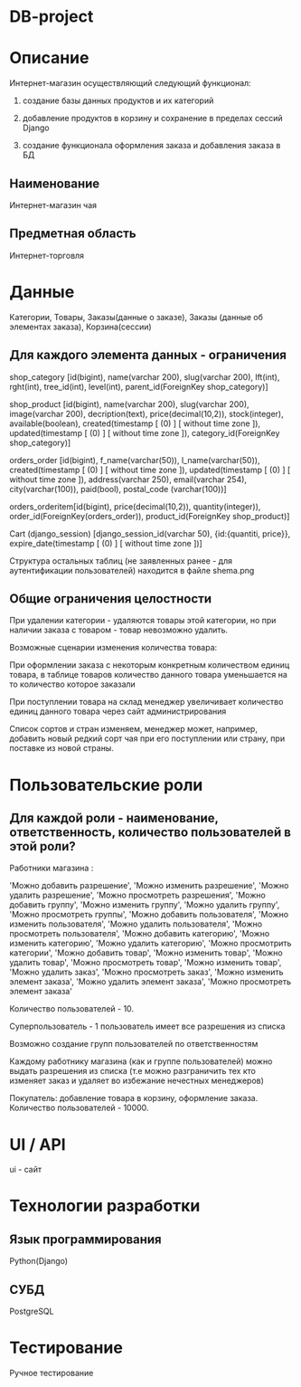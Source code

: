 # DB-project

# Описание
Интернет-магазин осуществляющий следующий функционал:

1) создание базы данных продуктов и их категорий

2) добавление продуктов в корзину и сохранение в пределах сессий Django

3) создание функционала оформления заказа и добавления заказа в БД

## Наименование
Интернет-магазин чая
## Предметная область
Интернет-торговля
# Данные
Категории, Товары, Заказы(данные о заказе), Заказы (данные об элементах заказа), Корзина(сессии)
## Для каждого элемента данных - ограничения
shop_category [id(bigint), name(varchar 200), slug(varchar 200), lft(int), rght(int), tree_id(int), level(int), parent_id(ForeignKey shop_category)]

shop_product [id(bigint), name(varchar 200), slug(varchar 200), image(varchar 200), decription(text), price(decimal(10,2)), stock(integer), available(boolean), created(timestamp [ (0) ] [ without time zone ]), updated(timestamp [ (0) ] [ without time zone ]), category_id(ForeignKey shop_category)]

orders_order [id(bigint), f_name(varchar(50)), l_name(varchar(50)), created(timestamp [ (0) ] [ without time zone ]), updated(timestamp [ (0) ] [ without time zone ]), address(varchar 250), email(varchar 254), city(varchar(100)), paid(bool), postal_code (varchar(100))]

orders_orderitem[id(bigint), price(decimal(10,2)), quantity(integer)), order_id(ForeignKey(orders_order)), product_id(ForeignKey shop_product)]

Cart (django_session) [django_session_id(varchar 50), {id:{quantiti, price}}, expire_date(timestamp [ (0) ] [ without time zone ])]

Структура остальных таблиц (не заявленных ранее - для аутентификации пользователей) находится в  файле shema.png

## Общие ограничения целостности
При удалении категории - удаляются товары этой категории, но при наличии заказа с товаром - товар невозможно удалить.

Возможные сценарии изменения количества товара:

При оформлении заказа с некоторым конкретным количеством единиц товара, в таблице товаров количество данного товара уменьшается на то количество которое заказали

При поступлении товара на склад менеджер увеличивает количество единиц данного товара через сайт администрирования

Список сортов и стран изменяем, менеджер может, например, добавить новый редкий сорт чая при его поступлении или страну, при поставке из новой страны.

# Пользовательские роли
## Для каждой роли - наименование, ответственность, количество пользователей в этой роли?
Работники магазина : 

 'Можно добавить разрешение',
 'Можно изменить разрешение',
 'Можно удалить разрешение',
 'Можно просмотреть разрешения',
 'Можно добавить группу',
 'Можно изменить группу',
 'Можно удалить группу',
 'Можно просмотреть группы',
 'Можно добавить пользователя',
 'Можно изменить пользователя',
 'Можно удалить пользователя',
 'Можно просмотреть пользователя',
 'Можно добавить категорию',
 'Можно изменить категорию',
 'Можно удалить категорию',
 'Можно просмотрить категории',
 'Можно добавить товар',
 'Можно изменить товар',
 'Можно удалить товар',
 'Можно просмотреть товар',
 'Можно изменить товар',
 'Можно удалить заказ',
 'Можно просмотреть заказ',
 'Можно изменить элемент заказа',
 'Можно удалить элемент заказа',
 'Можно просмотреть элемент заказа' 
 
Количество пользователей - 10.

Суперпользователь - 1 пользователь имеет все разрешения из списка

Возможно создание групп пользователей по ответственностям

Каждому работнику магазина (как и группе пользователей) можно выдать разрешения из списка (т.е можно разграничить тех кто изменяет заказ и удаляет во избежание нечестных менеджеров)

Покупатель: добавление товара в корзину, оформление заказа. Количество пользователей - 10000.
# UI / API 
ui - сайт
# Технологии разработки
## Язык программирования
Python(Django)
## СУБД
PostgreSQL
# Тестирование
Ручное тестирование

